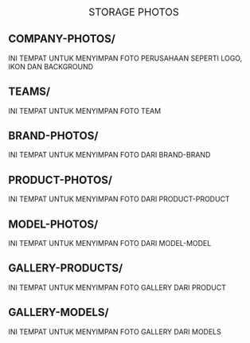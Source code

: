 <p style="font-size: 20px;" align="center">
STORAGE PHOTOS
</p>

## COMPANY-PHOTOS/

INI TEMPAT UNTUK MENYIMPAN FOTO PERUSAHAAN SEPERTI LOGO, IKON DAN BACKGROUND


## TEAMS/

INI TEMPAT UNTUK MENYIMPAN FOTO TEAM


## BRAND-PHOTOS/

INI TEMPAT UNTUK MENYIMPAN FOTO DARI BRAND-BRAND


## PRODUCT-PHOTOS/

INI TEMPAT UNTUK MENYIMPAN FOTO DARI PRODUCT-PRODUCT


## MODEL-PHOTOS/

INI TEMPAT UNTUK MENYIMPAN FOTO DARI MODEL-MODEL


## GALLERY-PRODUCTS/

INI TEMPAT UNTUK MENYIMPAN FOTO GALLERY DARI PRODUCT


## GALLERY-MODELS/

INI TEMPAT UNTUK MENYIMPAN FOTO GALLERY DARI MODELS